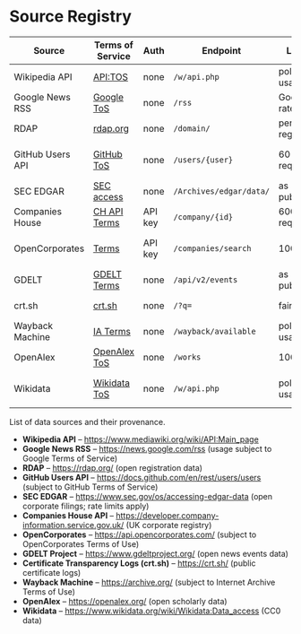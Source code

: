 # Source Registry

| Source | Terms of Service | Auth | Endpoint | Limits | Retention TTL | Permitted Uses | Review Cadence |
| --- | --- | --- | --- | --- | --- | --- | --- |
| Wikipedia API | [API:TOS](https://www.mediawiki.org/wiki/API:Main_page) | none | `/w/api.php` | polite usage | 180 days | research, citation | annual |
| Google News RSS | [Google ToS](https://policies.google.com/terms) | none | `/rss` | Google rate limits | 180 days | media monitoring | annual |
| RDAP | [rdap.org](https://rdap.org/) | none | `/domain/` | per-registry | 180 days | domain research | annual |
| GitHub Users API | [GitHub ToS](https://docs.github.com/en/site-policy/github-terms/github-terms-of-service) | none | `/users/{user}` | 60 req/min | 180 days | open-source attribution | annual |
| SEC EDGAR | [SEC access](https://www.sec.gov/os/accessing-edgar-data) | none | `/Archives/edgar/data/` | as published | 180 days | corporate filings | annual |
| Companies House | [CH API Terms](https://developer.company-information.service.gov.uk/terms-and-conditions) | API key | `/company/{id}` | 600 req/5min | 180 days | UK registry checks | annual |
| OpenCorporates | [Terms](https://api.opencorporates.com/documentation/API-Reference) | API key | `/companies/search` | 1000/day | 180 days | global registry checks | annual |
| GDELT | [GDELT Terms](https://www.gdeltproject.org/about.html) | none | `/api/v2/events` | as published | 180 days | event analysis | annual |
| crt.sh | [crt.sh](https://crt.sh/) | none | `/?q=` | fair use | 180 days | certificate lookups | annual |
| Wayback Machine | [IA Terms](https://archive.org/about/terms.php) | none | `/wayback/available` | polite usage | 180 days | historical snapshots | annual |
| OpenAlex | [OpenAlex ToS](https://docs.openalex.org/terms) | none | `/works` | 100k/day | 180 days | scholarly analysis | annual |
| Wikidata | [Wikidata ToS](https://www.wikidata.org/wiki/Wikidata:Data_access) | none | `/w/api.php` | polite usage | 180 days | knowledge graph enrichment | annual |

List of data sources and their provenance.

- **Wikipedia API** – <https://www.mediawiki.org/wiki/API:Main_page>
- **Google News RSS** – <https://news.google.com/rss> (usage subject to Google Terms of Service)
- **RDAP** – <https://rdap.org/> (open registration data)
- **GitHub Users API** – <https://docs.github.com/en/rest/users/users> (subject to GitHub Terms of Service)
- **SEC EDGAR** – <https://www.sec.gov/os/accessing-edgar-data> (open corporate filings; rate limits apply)
- **Companies House API** – <https://developer.company-information.service.gov.uk/> (UK corporate registry)
- **OpenCorporates** – <https://api.opencorporates.com/> (subject to OpenCorporates Terms of Use)
- **GDELT Project** – <https://www.gdeltproject.org/> (open news events data)
- **Certificate Transparency Logs (crt.sh)** – <https://crt.sh/> (public certificate logs)
- **Wayback Machine** – <https://archive.org/> (subject to Internet Archive Terms of Use)
- **OpenAlex** – <https://openalex.org/> (open scholarly data)
- **Wikidata** – <https://www.wikidata.org/wiki/Wikidata:Data_access> (CC0 data)
